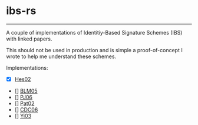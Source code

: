 # ibs-rs
---------------
A couple of implementations of Identitiy-Based Signature Schemes (IBS) with linked papers.

This should not be used in production and is simple a proof-of-concept I wrote to help me understand these schemes.

Implementations:

- [x] [Hes02](https://link.springer.com/content/pdf/10.1007/3-540-36492-7_20.pdf)
- []  [BLM05](https://link.springer.com/chapter/10.1007/11593447_28) 
- []  [PJ06](https://eprint.iacr.org/2006/080.pdf)
- []  [Pat02](https://link.springer.com/content/pdf/10.1007%2F11593447_28.pdf) 
- []  [CDC06](https://dl.acm.org/doi/10.1145/1146847.1146869)
- []  [Yi03](https://ieeexplore.ieee.org/document/1178892)
